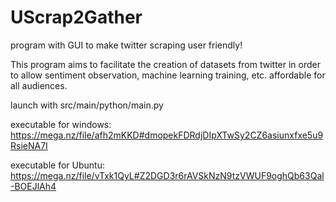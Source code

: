 # UScrap2Gather
program with GUI to make twitter scraping user friendly!

This program aims to facilitate the creation of datasets from twitter in order to allow sentiment observation, machine learning training, etc. affordable for all audiences.

launch with src/main/python/main.py

executable for windows: https://mega.nz/file/afh2mKKD#dmopekFDRdjDIpXTwSy2CZ6asiunxfxe5u9RsieNA7I

executable for Ubuntu: https://mega.nz/file/vTxk1QyL#Z2DGD3r6rAVSkNzN9tzVWUF9oghQb63Qal-BOEJlAh4
